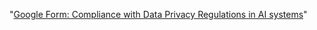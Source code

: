 "[Google Form: Compliance with Data Privacy Regulations in AI systems](https://docs.google.com/forms/d/1UCGmameOM5TSwJadU-d9Iru4QDBjnc7bHx7j9TSzEW8/edit)" 

